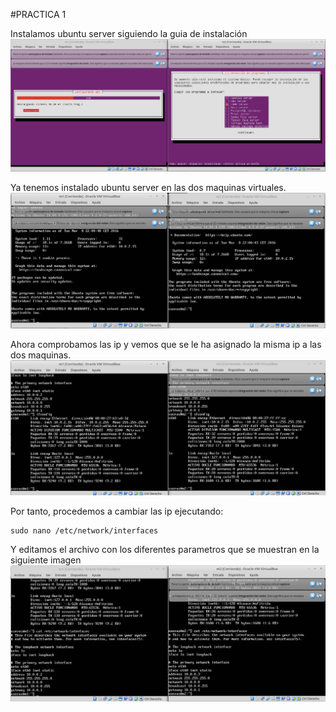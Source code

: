 #PRACTICA 1


Instalamos ubuntu server siguiendo la guia de instalación
![instalacion](./instalacion.png "Instalacion")

Ya tenemos instalado ubuntu server en las dos maquinas virtuales.
![instalado](./instalado.png "Dos VM con Ubuntu Server")

Ahora comprobamos las ip y vemos que se le ha asignado la misma ip
a las dos maquinas.
![instaladoconip](./instaladoconip.png "Misma IP en las dos maquinas")

Por tanto, procedemos a cambiar las ip ejecutando:

    sudo nano /etc/network/interfaces

Y editamos el archivo con los diferentes parametros que se muestran en
la siguiente imagen
![nuevoarchivointerface](./nuevoarchivointerface.png "Archivo interfaces nuevo")